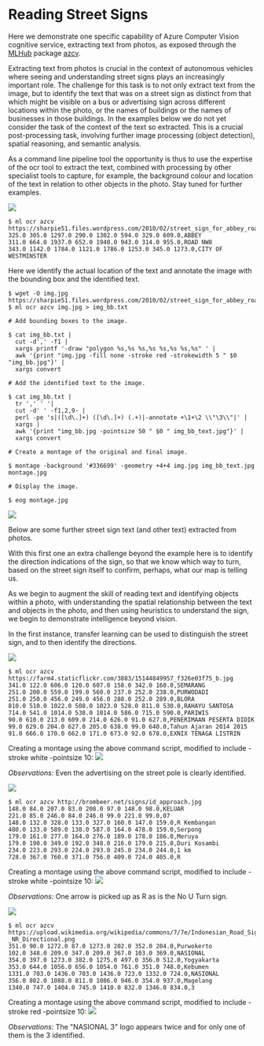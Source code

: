 Reading Street Signs
====================

Here we demonstrate one specific capability of Azure Computer Vision
cognitive service, extracting text from photos, as exposed through the
[MLHub](https://mlhub.ai) package 
[azcv](https://github.com/gjwgit/azcv).

Extracting text from photos is crucial in the context of autonomous
vehicles where seeing and understanding street signs plays an
increasingly important role. The challenge for this task is to not
only extract text from the image, but to identify the text that was on
a street sign as distinct from that which might be visible on a bus or
advertising sign across different locations within the photo, or the
names of buildings or the names of businesses in those buildings. In
the examples below we do not yet consider the task of the context of
the text so extracted. This is a crucial post-processing task,
involving further image processing (object detection), spatial
reasoning, and semantic analysis.

As a command line pipeline tool the opportunity is thus to use the
expertise of the ocr tool to extract the text, combined with
processing by other specialist tools to capture, for example, the
background colour and location of the text in relation to other
objects in the photo. Stay tuned for further examples.

![](https://sharpie51.files.wordpress.com/2010/02/street_sign_for_abbey_road_in_westminster_london_england_img_1461.jpg)

```console
$ ml ocr azcv https://sharpie51.files.wordpress.com/2010/02/street_sign_for_abbey_road_in_westminster_london_england_img_1461.jpg
325.0 305.0 1297.0 290.0 1302.0 594.0 329.0 609.0,ABBEY
311.0 664.0 1937.0 652.0 1940.0 943.0 314.0 955.0,ROAD NW8
343.0 1142.0 1784.0 1121.0 1786.0 1253.0 345.0 1273.0,CITY OF WESTMINSTER
```
Here we identify the actual location of the text and annotate the
image with the bounding box and the identified text.

```console
$ wget -O img.jpg https://sharpie51.files.wordpress.com/2010/02/street_sign_for_abbey_road_in_westminster_london_england_img_1461.jpg
$ ml ocr azcv img.jpg > img_bb.txt

# Add bounding boxes to the image.

$ cat img_bb.txt |
  cut -d',' -f1 |
  xargs printf '-draw "polygon %s,%s %s,%s %s,%s %s,%s" ' |
  awk '{print "img.jpg -fill none -stroke red -strokewidth 5 " $0 "img_bb.jpg"}' |
  xargs convert

# Add the identified text to the image.

$ cat img_bb.txt |
  tr ',' ' '| 
  cut -d' ' -f1,2,9- | 
  perl -pe 's|([\d\.]+) ([\d\.]+) (.+)|-annotate +\1+\2 \\"\3\\"|' | 
  xargs | 
  awk '{print "img_bb.jpg -pointsize 50 " $0 " img_bb_text.jpg"}' | 
  xargs convert

# Create a montage of the original and final image.

$ montage -background '#336699' -geometry +4+4 img.jpg img_bb_text.jpg montage.jpg

# Display the image.

$ eog montage.jpg
```

![](abbey_with_bb_text.jpg)

Below are some further street sign text (and other text) extracted
from photos. 

With this first one an extra challenge beyond the example here is to
identify the direction indications of the sign, so that we know which
way to turn, based on the street sign itself to confirm, perhaps, what
our map is telling us. 

As we begin to augment the skill of reading text and identifying
objects within a photo, with understanding the spatial relationship
between the text and objects in the photo, and then using heuristics
to understand the sign, we begin to demonstrate intelligence beyond
vision.

In the first instance, transfer learning can be used to distinguish
the street sign, and to then identify the directions.

![](https://farm4.staticflickr.com/3883/15144849957_f326e03f75_b.jpg)
```console
$ ml ocr azcv https://farm4.staticflickr.com/3883/15144849957_f326e03f75_b.jpg
341.0 122.0 606.0 120.0 607.0 158.0 342.0 160.0,SEMARANG
251.0 200.0 559.0 199.0 560.0 237.0 252.0 238.0,PURWODADI
251.0 250.0 456.0 249.0 456.0 288.0 252.0 289.0,BLORA
810.0 510.0 1022.0 508.0 1023.0 528.0 811.0 530.0,RAHAYU SANTOSA
714.0 541.0 1014.0 538.0 1014.0 586.0 715.0 590.0,PARIWIS
90.0 610.0 213.0 609.0 214.0 626.0 91.0 627.0,PENERIMAAN PESERTA DIDIK
99.0 629.0 204.0 627.0 205.0 638.0 99.0 640.0,Tahun Ajaran 2014 2015
91.0 666.0 170.0 662.0 171.0 673.0 92.0 678.0,EXNIX TENAGA LISTRIN
```
Creating a montage using the above command script, modified to
include -stroke white -pointsize 10:
![](semarang.jpg)

*Observations:* Even the advertising on the street pole is clearly identified.

![](http://brombeer.net/signs/id_approach.jpg)
```console
$ ml ocr azcv http://brombeer.net/signs/id_approach.jpg
148.0 84.0 207.0 83.0 208.0 97.0 148.0 98.0,KELUAR
221.0 85.0 246.0 84.0 246.0 99.0 221.0 99.0,07
148.0 132.0 328.0 133.0 327.0 160.0 147.0 159.0,R Kembangan
480.0 133.0 589.0 138.0 587.0 164.0 478.0 159.0,Serpong
179.0 161.0 277.0 164.0 276.0 189.0 178.0 186.0,Meruya
179.0 190.0 349.0 192.0 348.0 216.0 179.0 215.0,Duri Kosambi
234.0 223.0 293.0 224.0 293.0 245.0 234.0 244.0,1 km
728.0 367.0 760.0 371.0 756.0 409.0 724.0 405.0,R
```
Creating a montage using the above command script, modified to
include -stroke white -pointsize 10:
![](serpong.jpg)

*Observations:* One arrow is picked up as R as is the No U Turn sign.

![](https://upload.wikimedia.org/wikipedia/commons/7/7e/Indonesian_Road_Sign_-_NR_Directional.png)
```console
$ ml ocr azcv https://upload.wikimedia.org/wikipedia/commons/7/7e/Indonesian_Road_Sign_-_NR_Directional.png
351.0 90.0 1272.0 87.0 1273.0 202.0 352.0 204.0,Purwokerto
102.0 348.0 209.0 347.0 209.0 367.0 103.0 369.0,NASIONAL
354.0 397.0 1273.0 382.0 1275.0 497.0 356.0 512.0,Yogyakarta
353.0 644.0 1056.0 656.0 1054.0 761.0 351.0 748.0,Kebumen
1331.0 703.0 1436.0 703.0 1436.0 723.0 1332.0 724.0,NASIONAL
356.0 802.0 1088.0 811.0 1086.0 946.0 354.0 937.0,Magelang
1340.0 747.0 1404.0 745.0 1410.0 832.0 1346.0 834.0,3
```

Creating a montage using the above command script, modified to
include -stroke red -pointsize 10:
![](jogja.jpg)

*Observations:* The "NASIONAL 3" logo appears twice and for only one
of them is the 3 identified.

